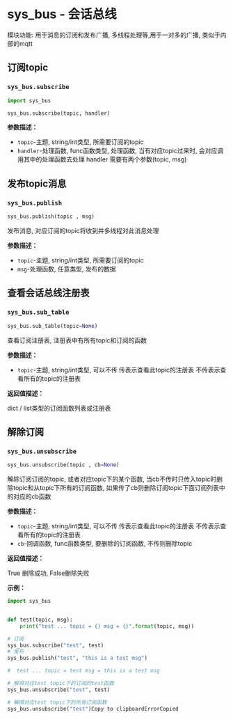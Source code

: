 # sys_bus - 会话总线

模块功能: 用于消息的订阅和发布广播, 多线程处理等,用于一对多的广播, 类似于内部的mqtt



## 订阅topic

### `sys_bus.subscribe`

```python
import sys_bus

sys_bus.subscribe(topic, handler)
```

**参数描述：**

* `topic`-主题,  string/int类型, 所需要订阅的topic 
* `handler`-处理函数,  func函数类型,   处理函数, 当有对应topic过来时, 会对应调用其中的处理函数去处理 handler 需要有两个参数(topic, msg) 



## 发布topic消息

### `sys_bus.publish`

```python
sys_bus.publish(topic , msg)
```

发布消息, 对应订阅的topic将收到并多线程对此消息处理

**参数描述：**

* `topic`-主题,  string/int类型, 所需要订阅的topic 
* `msg`-处理函数,  任意类型,  发布的数据



## 查看会话总线注册表

### `sys_bus.sub_table`

```python
sys_bus.sub_table(topic=None)
```

查看订阅注册表, 注册表中有所有topic和订阅的函数

**参数描述：**
* `topic`-主题,  string/int类型, 可以不传 传表示查看此topic的注册表 不传表示查看所有的topic的注册表

**返回值描述：**

dict / list类型的订阅函数列表或注册表



## 解除订阅

### `sys_bus.unsubscribe`

```python
sys_bus.unsubscribe(topic , cb=None)
```

解除订阅订阅的topic, 或者对应topic下的某个函数, 当cb不传时只传入topic时删除topic和从topic下所有的订阅函数, 如果传了cb则删除订阅topic下面订阅列表中的对应的cb函数



**参数描述：**
* `topic`-主题,  string/int类型, 可以不传 传表示查看此topic的注册表 不传表示查看所有的topic的注册表
* `cb`-回调函数,  func函数类型, 要删除的订阅函数, 不传则删除topic

**返回值描述：**

True 删除成功, False删除失败



**示例：**

```python
import sys_bus


def test(topic, msg):
    print("test ... topic = {} msg = {}".format(topic, msg))

# 订阅
sys_bus.subscribe("test", test)
# 发布
sys_bus.publish("test", "this is a test msg")

#  test ... topic = test msg = this is a test msg

# 解绑对应test topic下的订阅的test函数
sys_bus.unsubscribe("test", test)

# 解绑对应test topic下的所有订阅函数
sys_bus.unsubscribe("test")Copy to clipboardErrorCopied
```